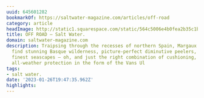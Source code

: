 ```yaml
---
uuid: 645601282
bookmarkOf: https://saltwater-magazine.com/articles/off-road
category: article
headImage: http://static1.squarespace.com/static/564c5006e4b0fea2b35c1bbf/5733359af8508218bba2e860/61d5d024095a54324600b0bb/1641406760903/SW_ULTRARANGE_-52.jpg?format=1500w
title: OFF ROAD — Salt Water.
domain: saltwater-magazine.com
description: Traipsing through the recesses of northern Spain, Margaux and Aimée Arramon-Tucoo
  find stunning Basque wilderness, picture-perfect diminutive peelers, some of Europe’s
  finest seascapes – oh, and just the right combination of cushioning, traction, and
  all-weather protection in the form of the Vans Ul
tags:
- salt water.
date: '2023-01-26T19:47:35.962Z'
highlights: 
---
```



